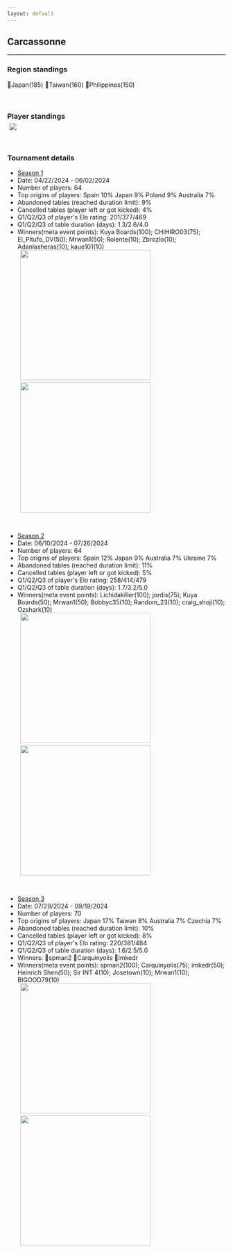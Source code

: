 ```yaml
---
layout: default
---
```

## Carcassonne 

---


### Region standings
🥇Japan(185) 🥈Taiwan(160) 🥉Philippines(150)


<p>&nbsp;</p>

### Player standings
<div>
 <img src="/wpoc/assets/images/ranking/CarcassonneRanking.png" style="display: block; margin-left: 5px; margin-bottom: 5px; margin-top: -10px"/>
</div>

<p>&nbsp;</p>

### Tournament details

- [Season 1](https://boardgamearena.com/tournament?id=282971)
- Date: 04/22/2024 - 06/02/2024
- Number of players: 64
- Top origins of players: Spain 10% Japan 9% Poland 9% Australia 7% 
- Abandoned tables (reached duration limit): 9%
- Cancelled tables (player left or got kicked): 4% 
- Q1/Q2/Q3 of player's Elo rating: 201/377/469
- Q1/Q2/Q3 of table duration (days): 1.3/2.6/4.0
- Winners(meta event points): Kuya Boards(100); CHIHIRO03(75); El_Pitufo_DV(50); Mrwan1(50); Rolente(10); Zbrozlo(10); Adanlasheras(10); kaue101(10)

<div>
 <img src="/wpoc/assets/images/tournament/t_Carcassonne_Elo_S1.png" width="300" style="display: block; margin-left: 30px; margin-bottom: 5px; margin-top:-15px"/>
</div>
<div>
 <img src="/wpoc/assets/images/tournament/t_Carcassonne_Duration_S1.png" width="300" style="display: block; margin-left: 30px; margin-bottom: 5px;"/>
</div>


<p>&nbsp;</p>


- [Season 2](https://boardgamearena.com/tournament?id=297014)
- Date: 06/10/2024 - 07/26/2024
- Number of players: 64
- Top origins of players: Spain 12% Japan 9% Australia 7% Ukraine 7%
- Abandoned tables (reached duration limit): 11%
- Cancelled tables (player left or got kicked): 5%
- Q1/Q2/Q3 of player's Elo rating: 258/414/479
- Q1/Q2/Q3 of table duration (days): 1.7/3.2/5.0
- Winners(meta event points): Lichidakiller(100); jordis(75); Kuya Boards(50); Mrwan1(50); Bobbyc35(10); Random_23(10); craig_shoji(10); Ozshark(10)

<div>
 <img src="/wpoc/assets/images/tournament/t_Carcassonne_Elo_S2.png" width="300" style="display: block; margin-left: 30px; margin-bottom: 5px; margin-top:-15px"/>
</div>
<div>
 <img src="/wpoc/assets/images/tournament/t_Carcassonne_Duration_S2.png" width="300" style="display: block; margin-left: 30px; margin-bottom: 5px;"/>
</div>
<p>&nbsp;</p>


- [Season 3](https://boardgamearena.com/tournament?id=310296)
- Date: 07/29/2024 - 09/19/2024
- Number of players: 70
- Top origins of players: Japan 17% Taiwan 8% Australia 7% Czechia 7% 
- Abandoned tables (reached duration limit): 10%
- Cancelled tables (player left or got kicked): 8%
- Q1/Q2/Q3 of player's Elo rating: 220/381/484
- Q1/Q2/Q3 of table duration (days): 1.6/2.5/5.0
- Winners: 🥇spman2 🥈Carquinyolis 🥉imkedr
- Winners(meta event points): spman2(100); Carquinyolis(75); imkedr(50); Heinrich Shen(50); Sir INT 4(10); Josetown(10); Mrwan1(10); BIGOOD79(10)

<div>
 <img src="/wpoc/assets/images/tournament/images/t_CarcassonneWestern Pacific Ocean Cup • Season 3_Elo_20240919220650.png" width="300" style="display: block; margin-left: 30px; margin-bottom: 5px; margin-top:-15px"/>
</div>
<div>
 <img src="/wpoc/assets/images/tournament/images/t_CarcassonneWestern Pacific Ocean Cup • Season 3_Duration_20240919224830.png" width="300" style="display: block; margin-left: 30px; margin-bottom: 5px;"/>
</div>
<p>&nbsp;</p>



>>
